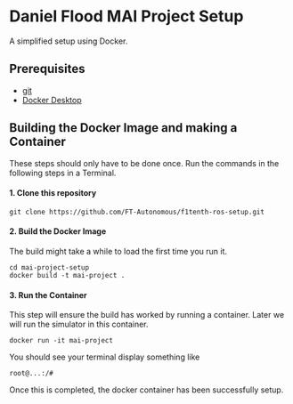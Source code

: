 # Daniel Flood MAI Project Setup

A simplified setup using Docker.

## Prerequisites

* [git](https://www.atlassian.com/git/tutorials/install-git)
* [Docker Desktop](https://www.docker.com/products/docker-desktop)

## Building the Docker Image and making a Container

These steps should only have to be done once. Run the commands in the following steps in a Terminal.

#### 1. Clone this repository

```
git clone https://github.com/FT-Autonomous/f1tenth-ros-setup.git
```

#### 2. Build the Docker Image

The build might take a while to load the first time you run it.

```
cd mai-project-setup
docker build -t mai-project .
```

#### 3. Run the Container

This step will ensure the build has worked by running a container. Later we will run the simulator in this container.

```
docker run -it mai-project
```

You should see your terminal display something like

```
root@...:/#
```

Once this is completed, the docker container has been successfully setup.
